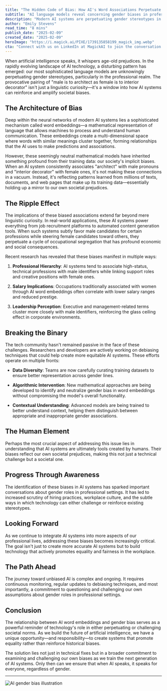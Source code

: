 ```yaml
---
title: "The Hidden Code of Bias: How AI's Word Associations Perpetuate Gender Stereotypes in the Workplace"
subtitle: "AI language models reveal concerning gender biases in professional settings"
description: "Modern AI systems are perpetuating gender stereotypes in the workplace through word associations and embeddings, revealing how deeply rooted biases can be amplified by technology. This article explores the implications of these AI biases and the ongoing efforts to create more equitable systems."
author: "Emily Stevens"
read_time: "8 mins"
publish_date: "2025-02-09"
created_date: "2025-02-09"
heroImage: "https://i.magick.ai/PIXE/1739135858199_magick_img.webp"
cta: "Connect with us on LinkedIn at MagickAI to join the conversation about creating more equitable AI systems and stay updated on the latest developments in AI ethics and bias mitigation."
---
```


When artificial intelligence speaks, it whispers age-old prejudices. In the rapidly evolving landscape of AI technology, a disturbing pattern has emerged: our most sophisticated language models are unknowingly perpetuating gender stereotypes, particularly in the professional realm. The provocative pairing of "male is to architect as female is to interior decorator" isn't just a linguistic curiosity—it's a window into how AI systems can reinforce and amplify societal biases.

## The Architecture of Bias

Deep within the neural networks of modern AI systems lies a sophisticated mechanism called word embeddings—a mathematical representation of language that allows machines to process and understand human communication. These embeddings create a multi-dimensional space where words with similar meanings cluster together, forming relationships that the AI uses to make predictions and associations.

However, these seemingly neutral mathematical models have inherited something profound from their training data: our society's implicit biases. When an AI system consistently associates "architect" with male pronouns and "interior decorator" with female ones, it's not making these connections in a vacuum. Instead, it's reflecting patterns learned from millions of texts, documents, and web pages that make up its training data—essentially holding up a mirror to our own societal prejudices.

## The Ripple Effect

The implications of these biased associations extend far beyond mere linguistic curiosity. In real-world applications, these AI systems power everything from job recruitment platforms to automated content generation tools. When such systems subtly favor male candidates for certain professions while steering female candidates toward others, they perpetuate a cycle of occupational segregation that has profound economic and social consequences.

Recent research has revealed that these biases manifest in multiple ways:

1. **Professional Hierarchy**: AI systems tend to associate high-status, technical professions with male identifiers while linking support roles and creative positions with female ones.

2. **Salary Implications**: Occupations traditionally associated with women through AI word embeddings often correlate with lower salary ranges and reduced prestige.

3. **Leadership Perception**: Executive and management-related terms cluster more closely with male identifiers, reinforcing the glass ceiling effect in corporate environments.

## Breaking the Binary

The tech community hasn't remained passive in the face of these challenges. Researchers and developers are actively working on debiasing techniques that could help create more equitable AI systems. These efforts operate on multiple fronts:

- **Data Diversity**: Teams are now carefully curating training datasets to ensure better representation across gender lines.

- **Algorithmic Intervention**: New mathematical approaches are being developed to identify and neutralize gender bias in word embeddings without compromising the model's overall functionality.

- **Contextual Understanding**: Advanced models are being trained to better understand context, helping them distinguish between appropriate and inappropriate gender associations.

## The Human Element

Perhaps the most crucial aspect of addressing this issue lies in understanding that AI systems are ultimately tools created by humans. Their biases reflect our own societal prejudices, making this not just a technical challenge but a societal one.

## Progress Through Awareness

The identification of these biases in AI systems has sparked important conversations about gender roles in professional settings. It has led to increased scrutiny of hiring practices, workplace culture, and the subtle ways in which technology can either challenge or reinforce existing stereotypes.

## Looking Forward

As we continue to integrate AI systems into more aspects of our professional lives, addressing these biases becomes increasingly critical. The goal isn't just to create more accurate AI systems but to build technology that actively promotes equality and fairness in the workplace.

## The Path Ahead

The journey toward unbiased AI is complex and ongoing. It requires continuous monitoring, regular updates to debiasing techniques, and most importantly, a commitment to questioning and challenging our own assumptions about gender roles in professional settings.

## Conclusion

The relationship between AI word embeddings and gender bias serves as a powerful reminder of technology's role in either perpetuating or challenging societal norms. As we build the future of artificial intelligence, we have a unique opportunity—and responsibility—to create systems that promote equality rather than reinforce historical biases.

The solution lies not just in technical fixes but in a broader commitment to examining and challenging our own biases as we train the next generation of AI systems. Only then can we ensure that when AI speaks, it speaks for everyone, regardless of gender.

---

![AI gender bias illustration](https://i.magick.ai/PIXE/1739135858199_magick_img.webp)